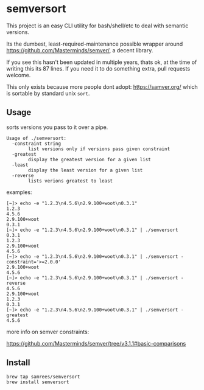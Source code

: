 # semversort

This project is an easy CLI utility for bash/shell/etc to deal with semantic versions.

Its the dumbest, least-required-maintenance possible wrapper around https://github.com/Masterminds/semver/,
a decent library.

If you see this hasn't been updated in multiple years, thats ok, at the time of writing this its 87 lines.
If you need it to do something extra, pull requests welcome.

This only exists because more people dont adopt: https://samver.org/ which is sortable by standard unix `sort`.

## Usage

sorts versions you pass to it over a pipe.

```
Usage of ./semversort:
  -constraint string
    	list versions only if versions pass given constraint
  -greatest
    	display the greatest version for a given list
  -least
    	display the least version for a given list
  -reverse
    	lists verions greatest to least
```

examples:

```
[~]> echo -e "1.2.3\n4.5.6\n2.9.100+woot\n0.3.1"
1.2.3
4.5.6
2.9.100+woot
0.3.1
[~]> echo -e "1.2.3\n4.5.6\n2.9.100+woot\n0.3.1" | ./semversort
0.3.1
1.2.3
2.9.100+woot
4.5.6
[~]> echo -e "1.2.3\n4.5.6\n2.9.100+woot\n0.3.1" | ./semversort -constraint='>=2.0.0'
2.9.100+woot
4.5.6
[~]> echo -e "1.2.3\n4.5.6\n2.9.100+woot\n0.3.1" | ./semversort -reverse
4.5.6
2.9.100+woot
1.2.3
0.3.1
[~]> echo -e "1.2.3\n4.5.6\n2.9.100+woot\n0.3.1" | ./semversort -greatest
4.5.6
```

more info on semver constraints:

https://github.com/Masterminds/semver/tree/v3.1.1#basic-comparisons

## Install

```
brew tap samrees/semversort
brew install semversort
```

